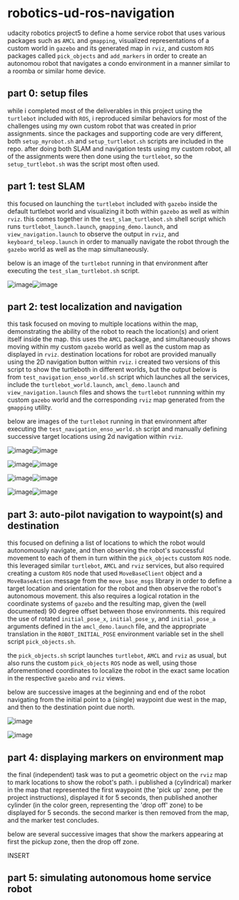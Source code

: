 # robotics-ud-ros-navigation
udacity robotics project5 to define a home service robot that uses various packages such as `AMCL` and `gmapping`, visualized representations of a custom world in `gazebo` and its generated map in `rviz`, and custom `ROS` packages called `pick_objects` and `add_markers` in order to create an autonomou robot that navigates a condo environment in a manner similar to a roomba or similar home device. 

## part 0: setup files
while i completed most of the deliverables in this project using the `turtlebot` included with `ROS`, i reproduced similar behaviors for most of the challenges using my own custom robot that was created in prior assignments.  since the packages and supporting code are very different, both `setup_myrobot.sh` and `setup_turtlebot.sh` scripts are included in the repo.  after doing both SLAM and navigation tests using my custom robot, all of the assignments were then done using the `turtlebot`, so the `setup_turtlebot.sh` was the script most often used. 

## part 1: test SLAM
this focused on launching the `turtlebot` included with `gazebo` inside the default turtlebot world and visualizing it both within `gazebo` as well as within `rviz`.  this comes together in the `test_slam_turtlebot.sh` shell script which runs `turtlebot_launch.launch`, `gmapping_demo.launch`, and `view_navigation.launch` to observe the output in `rviz`, and `keyboard_teleop.launch` in order to manually navigate the robot through the `gazebo` world as well as the map simultaneously.  

below is an image of the `turtlebot` running in that environment after executing the `test_slam_turtlebot.sh` script. 

![image](https://user-images.githubusercontent.com/19736497/210157423-c38c8d02-35b3-4d96-bbe9-bc287c67ed91.png)![image](https://user-images.githubusercontent.com/19736497/210157605-cefbf39a-8c90-454b-9d43-fa680b3673e2.png)

## part 2: test localization and navigation
this task focused on moving to multiple locations within the map, demonstrating the ability of the robot to reach the location(s) and orient itself inside the map. this uses the `AMCL` package, and simultaneously shows moving within my custom `gazebo` world as well as the custom map as displayed in `rviz`.  destination locations for robot are provided manually using the 2D navigation button within `rviz`. i created two versions of this script to show the turtleboth in different worlds, but the output below is from `test_navigation_enso_world.sh` script which launches all the services, include the `turtlebot_world.launch`, `amcl_demo.launch` and `view_navigation.launch` files and shows the `turtlebot` runnning within my custom `gazebo` world and the corresponding `rviz` map generated from the `gmapping` utility. 

below are images of the `turtlebot` running in that environment after executing the `test_navigation_enso_world.sh` script and manually defining successive target locations using 2d navigation within `rviz`. 

![image](https://user-images.githubusercontent.com/19736497/210157539-512741a2-8929-4fc5-9561-ebb7a7a692e4.png)![image](https://user-images.githubusercontent.com/19736497/210157635-d94168ae-7664-4078-acc1-e269b9f3a3c6.png)

![image](https://user-images.githubusercontent.com/19736497/210157566-1b95a6c5-cc8b-4e75-8b78-f000a335ed25.png)![image](https://user-images.githubusercontent.com/19736497/210157638-5be6dda4-616c-4f82-b543-b2479184adc2.png)

![image](https://user-images.githubusercontent.com/19736497/210157575-956f60a1-5eb1-4e67-ba6d-4bb5ac080806.png)![image](https://user-images.githubusercontent.com/19736497/210157645-7a43e338-8f2d-4744-b4dc-da6212c8ceff.png)

![image](https://user-images.githubusercontent.com/19736497/210157583-ecda317e-662c-45d7-82a7-1365c600406e.png)![image](https://user-images.githubusercontent.com/19736497/210157648-13533e40-4ddb-46b6-b9e6-bfbcbc5ee19c.png)

## part 3: auto-pilot navigation to waypoint(s) and destination
this focused on defining a list of locations to which the robot would autonomously navigate, and then observing the robot's successful movement to each of them in turn within the `pick_objects` custom `ROS` node.  this leveraged similar `turtlebot`, `AMCL` and `rviz` services, but also required creating a custom `ROS` node that used `MoveBaseClient` object and a `MoveBaseAction` message from the `move_base_msgs` library in order to define a target location and orientation for the robot and then observe the robot's autonomous movement.  this also requires a logical rotation in the coordinate systems of `gazebo` and the resulting map, given the (well documented) 90 degree offset between those environments.  this required the use of rotated `initial_pose_x`, `initial_pose_y`, and `initial_pose_a` arguments defined in the `amcl_demo.launch` file, and the appropriate translation in the `ROBOT_INITIAL_POSE` environment variable set in the shell script `pick_objects.sh`.  

the `pick_objects.sh` script launches `turtlebot`, `AMCL` and `rviz` as usual, but also runs the custom `pick_objects` `ROS` node as well, using those aforementioned coordinates to localize the robot in the exact same location in the respective `gazebo` and `rviz` views. 

below are successive images at the beginning and end of the robot navigating from the initial point to a (single) waypoint due west in the map, and then to the destination point due north.  

![image](https://user-images.githubusercontent.com/19736497/210182173-39284aa9-d7c0-4c56-866f-e69ad83a0f96.png)

![image](https://user-images.githubusercontent.com/19736497/210182181-e67532b8-267c-4157-b9a7-599dae4f2065.png)

## part 4: displaying markers on environment map
the final (independent) task was to put a geometric object on the `rviz` map to mark locations to show the robot's path.  i published a (cylindrical) marker in the map that represented the first waypoint (the 'pick up' zone, per the project instructions), displayed it for 5 seconds, then published another cylinder (in the color green, representing the 'drop off' zone) to be displayed for 5 seconds.  the second marker is then removed from the map, and the marker test concludes.  

below are several successive images that show the markers appearing at first the pickup zone, then the drop off zone. 

INSERT

## part 5: simulating autonomous home service robot


